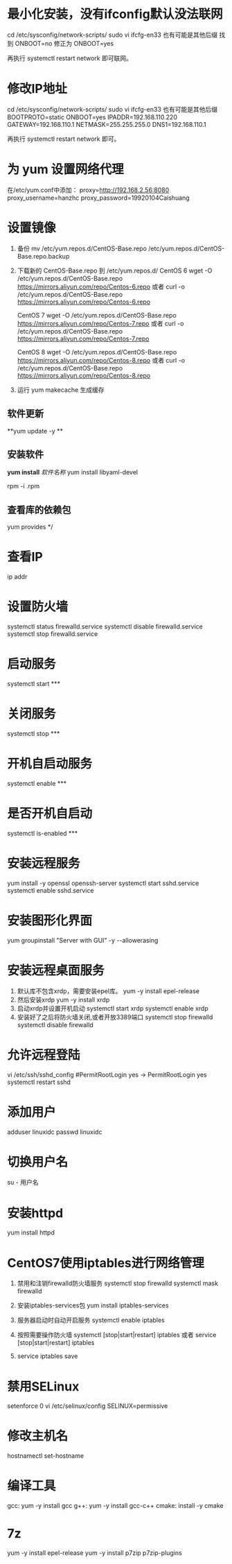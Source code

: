 
# 最小化安装，没有ifconfig默认没法联网
cd /etc/sysconfig/network-scripts/
sudo vi ifcfg-en33 也有可能是其他后缀
找到 ONBOOT=no 
修正为 ONBOOT=yes 

再执行 systemctl restart network 即可联网。

# 修改IP地址
cd /etc/sysconfig/network-scripts/
sudo vi ifcfg-en33 也有可能是其他后缀
BOOTPROTO=static
ONBOOT=yes
IPADDR=192.168.110.220
GATEWAY=192.168.110.1
NETMASK=255.255.255.0
DNS1=192.168.110.1

再执行 systemctl restart network 即可。

# 为 yum 设置网络代理

在/etc/yum.conf中添加：
proxy=http://192.168.2.56:8080
proxy_username=hanzhc
proxy_password=19920104Caishuang 

# 设置镜像

1. 备份
   mv /etc/yum.repos.d/CentOS-Base.repo /etc/yum.repos.d/CentOS-Base.repo.backup

2. 下载新的 CentOS-Base.repo 到 /etc/yum.repos.d/
   CentOS 6
   wget -O /etc/yum.repos.d/CentOS-Base.repo https://mirrors.aliyun.com/repo/Centos-6.repo
   或者
   curl -o /etc/yum.repos.d/CentOS-Base.repo https://mirrors.aliyun.com/repo/Centos-6.repo

   CentOS 7
   wget -O /etc/yum.repos.d/CentOS-Base.repo https://mirrors.aliyun.com/repo/Centos-7.repo
   或者
   curl -o /etc/yum.repos.d/CentOS-Base.repo https://mirrors.aliyun.com/repo/Centos-7.repo

   CentOS 8
   wget -O /etc/yum.repos.d/CentOS-Base.repo https://mirrors.aliyun.com/repo/Centos-8.repo
   或者
   curl -o /etc/yum.repos.d/CentOS-Base.repo https://mirrors.aliyun.com/repo/Centos-8.repo

3. 运行 yum makecache 生成缓存

## 软件更新
**yum update -y **

## 安装软件
**yum install** *软件名称*
yum install libyaml-devel

rpm -i <soft>.rpm

## 查看库的依赖包
yum provides */<libname>

# 查看IP
 ip addr

# 设置防火墙
systemctl status firewalld.service
systemctl disable firewalld.service
systemctl stop firewalld.service

# 启动服务
systemctl start ***
# 关闭服务
systemctl stop ***
# 开机自启动服务
systemctl enable ***
# 是否开机自启动
systemctl is-enabled ***

# 安装远程服务
yum install -y openssl openssh-server
systemctl start sshd.service
systemctl enable sshd.service

# 安装图形化界面
yum groupinstall "Server with GUI" -y --allowerasing

# 安装远程桌面服务
1. 默认库不包含xrdp，需要安装epel库。
yum -y install epel-release
2. 然后安装xrdp
yum -y install xrdp
3. 启动xrdp并设置开机启动
systemctl start xrdp
systemctl enable xrdp
4. 安装好了之后将防火墙关闭,或者开放3389端口
systemctl stop firewalld
systemctl disable firewalld

# 允许远程登陆
vi /etc/ssh/sshd_config
#PermitRootLogin yes -> PermitRootLogin yes
systemctl restart sshd

# 添加用户
adduser linuxidc
passwd linuxidc

# 切换用户名
su - 用户名

# 安装httpd
yum install httpd

# CentOS7使用iptables进行网络管理
1. 禁用和注销firewalld防火墙服务
   systemctl stop firewalld
   systemctl mask firewalld

2. 安装iptables-services包
   yum install iptables-services
   
3. 服务器启动时自动开启服务
   systemctl enable iptables

4. 按照需要操作防火墙
   systemctl [stop|start|restart] iptables
   或者
   service [stop|start|restart] iptables

5. service iptables save


# 禁用SELinux
setenforce 0
vi /etc/selinux/config
SELINUX=permissive

# 修改主机名
hostnamectl set-hostname 

# 编译工具 
gcc: yum -y install gcc
g++: yum -y install gcc-c++
cmake: install -y cmake

# 7z
yum -y install epel-release
yum -y install p7zip p7zip-plugins